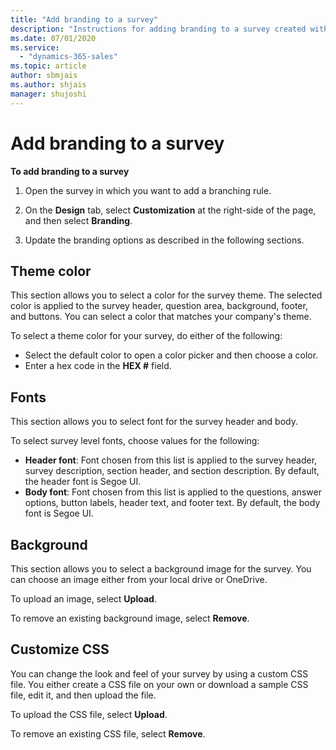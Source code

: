 ```yaml
---
title: "Add branding to a survey"
description: "Instructions for adding branding to a survey created with Customer Voice"
ms.date: 07/01/2020
ms.service:
  - "dynamics-365-sales"
ms.topic: article
author: sbmjais
ms.author: shjais
manager: shujoshi
---
```


# Add branding to a survey

**To add branding to a survey**

1. Open the survey in which you want to add a branching rule.

2. On the **Design** tab, select **Customization** at the right-side of the page, and then select **Branding**.

3. Update the branding options as described in the following sections.

## Theme color

This section allows you to select a color for the survey theme. The selected color is applied to the survey header, question area, background, footer, and buttons. You can select a color that matches your company's theme.

To select a theme color for your survey, do either of the following:
- Select the default color to open a color picker and then choose a color.
- Enter a hex code in the **HEX #** field.

## Fonts

This section allows you to select font for the survey header and body.

To select survey level fonts, choose values for the following:
- **Header font**: Font chosen from this list is applied to the survey header, survey description, section header, and section description. By default, the header font is Segoe UI.
- **Body font**: Font chosen from this list is applied to the questions, answer options, button labels, header text, and footer text. By default, the body font is Segoe UI.

## Background

This section allows you to select a background image for the survey. You can choose an image either from your local drive or OneDrive.

To upload an image, select **Upload**.

To remove an existing background image, select **Remove**.

## Customize CSS

You can change the look and feel of your survey by using a custom CSS file. You either create a CSS file on your own or download a sample CSS file, edit it, and then upload the file. 

To upload the CSS file, select **Upload**.

To remove an existing CSS file, select **Remove**.
